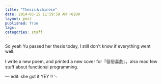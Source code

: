 ```yaml
---
title: "Thesis＆chinese"
date: 2014-05-15 11:59:59 AM +0200
layout: post
published: True
tags: 
categories: stuff
---
```


So yeah Yu passed her thesis today, I still don't know if everything went well.

I write a new poem, and printed a new cover for『低俗喜劇』，also read few stuff about functional programming. 


–– edit: she got it YEY ‼
␄
